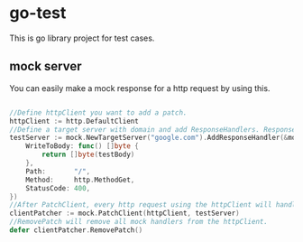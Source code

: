 # go-test

This is go library project for test cases.

## mock server

You can easily make a mock response for a http request by using this.

```go

//Define httpClient you want to add a patch.
httpClient := http.DefaultClient
//Define a target server with domain and add ResponseHandlers. ResponseHandler contains a mock response and a request should be handled.
testServer := mock.NewTargetServer("google.com").AddResponseHandler(&mock.ResponseHandler{
	WriteToBody: func() []byte {
		return []byte(testBody)
	},
	Path:       "/",
	Method:     http.MethodGet,
	StatusCode: 400,
})
//After PatchClient, every http request using the httpClient will handle the mock request.
clientPatcher := mock.PatchClient(httpClient, testServer)
//RemovePatch will remove all mock handlers from the httpClient.
defer clientPatcher.RemovePatch()
```
